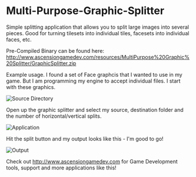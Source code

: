 # Multi-Purpose-Graphic-Splitter
Simple splitting application that allows you to split large images into several pieces. Good for turning tilesets into individual tiles, facesets into individual faces, etc.

Pre-Compiled Binary can be found here: http://www.ascensiongamedev.com/resources/MultiPurpose%20Graphic%20Splitter/GraphicSplitter.zip

Example usage. I found a set of Face graphcis that I wanted to use in my game. But I am programming my engine to accept individual files. I start with these graphics.

![Source Directory](http://www.ascensiongamedev.com/resources/MultiPurpose%20Graphic%20Splitter/graphicsplitter2.png)

Open up the graphic splitter and select my source, destination folder and the number of horizontal/vertical splits. 

![Application](http://www.ascensiongamedev.com/resources/MultiPurpose%20Graphic%20Splitter/graphicsplitter1.png)

Hit the split button and my output looks like this - I'm good to go!

![Output](http://www.ascensiongamedev.com/resources/MultiPurpose%20Graphic%20Splitter/graphicsplitter3.png)


Check out http://www.ascensiongamedev.com for Game Development tools, support and more applications like this!
